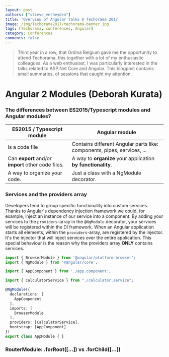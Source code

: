 ```yaml
---
layout: post
authors: ["stieve_verheyden"]
title: 'Overview of Angular talks @ Techorama 2017'
image: /img/Techorama2017/techorama-banner.jpg
tags: [Techorama, conferences, Angular]
category: Conferences
comments: false
---
```


> Third year in a row, that Ordina Belgium gave me the opportunity to attend Techorama, this together with a lot of my enthusiastic colleagues.
As a web enthusiast, I was particularly interested in the talks related to ASP.Net Core and Angular. 
This blogpost contains small summaries, of sessions that caught my attention.

# Angular 2 Modules (Deborah Kurata)

### The differences between ES2015/Typescript modules and Angular modules?

|ES2015 / Typescript module                        | Angular module                                                         |
|--------------------------------------------------|------------------------------------------------------------------------|
|Is a code file                                    | Contains different Angular parts like: components, pipes, services, ...|
|Can **export** and/or **import** other code files.| A way to **organize** your application **by functionality**.           |
|A way to organize your code.                      | Just a class with a NgModule decorator.                                |

### Services and the providers array

Developers tend to group specific functionality into custom services.
Thanks to Angular's dependency injection framework we could, for example, inject an instance of our service into a component.
By adding your services to the `providers`-array in the `@NgModule` decorator, your services will be registered within the DI framework.
When an Angular application starts all elements, within the `providers`-array, are registered by the injector. 
It's the injector that will inject services over the entire application. 
This special behaviour is the reason why the providers array **ONLY** contains services.

```typescript
import { BrowserModule } from '@angular/platform-browser';
import { NgModule } from '@angular/core';

import { AppComponent } from './app.component';

import { CalculatorService } from "./calculator.service";

@NgModule({
  declarations: [
    AppComponent
  ],
  imports: [
    BrowserModule    
  ],
  providers: [CalculatorService],
  bootstrap: [AppComponent]
})
export class AppModule { }
```


### RouterModule: .forRoot([...]) vs .forChild([...])

